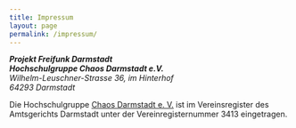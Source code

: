 ```yaml
---
title: Impressum
layout: page
permalink: /impressum/
---
```


<address>
	<strong>Projekt Freifunk Darmstadt<br/>
	Hochschulgruppe Chaos Darmstadt e.V.</strong><br/>
	Wilhelm-Leuschner-Strasse 36, im Hinterhof<br/>
	64293 Darmstadt
</address>

Die Hochschulgruppe <a href="http://chaos-darmstadt.de/">Chaos Darmstadt e. V.</a> ist im Vereinsregister des Amtsgerichts Darmstadt unter der Vereinregisternummer 3413 eingetragen.
